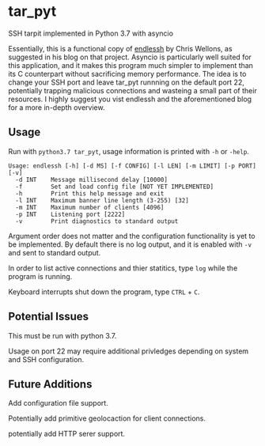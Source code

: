 # tar_pyt
SSH tarpit implemented in Python 3.7 with asyncio

Essentially, this is a functional copy of [endlessh][es] by Chris Wellons, as suggested in his blog on that project. Asyncio is particularly well suited for this application, and it makes this program much simpler to implement than its C counterpart without sacrificing memory performance. The idea is to change your SSH port and leave tar_pyt runnning on the default port 22, potentially trapping malicious connections and wasteing a small part of their resources. I highly suggest you vist endlessh and the aforementioned blog for a more in-depth overview. 

## Usage
Run with `python3.7 tar_pyt`, usage information is printed with `-h` or `-help`.

```
Usage: endlessh [-h] [-d MS] [-f CONFIG] [-l LEN] [-m LIMIT] [-p PORT] [-v]
  -d INT    Message millisecond delay [10000]
  -f        Set and load config file [NOT YET IMPLEMENTED]
  -h        Print this help message and exit
  -l INT    Maximum banner line length (3-255) [32]
  -m INT    Maximum number of clients [4096]
  -p INT    Listening port [2222]
  -v        Print diagnostics to standard output
```

Argument order does not matter and the configuration functionality is yet to be implemented. By default there is no log output, and it is enabled with `-v` and sent to standard output.

In order to list active connections and thier statitics, type `log` while the program  is running.

Keyboard interrupts shut down the program, type `CTRL` + `C`.

## Potential Issues

This must be run with python 3.7.

Usage on port 22 may require additional privledges depending on system and SSH configuration.

## Future Additions
Add configuration file support.

Potentially add primitive geolocaction for client connections.

potentially add HTTP serer support.

[es]: https://github.com/skeeto/endlessh
